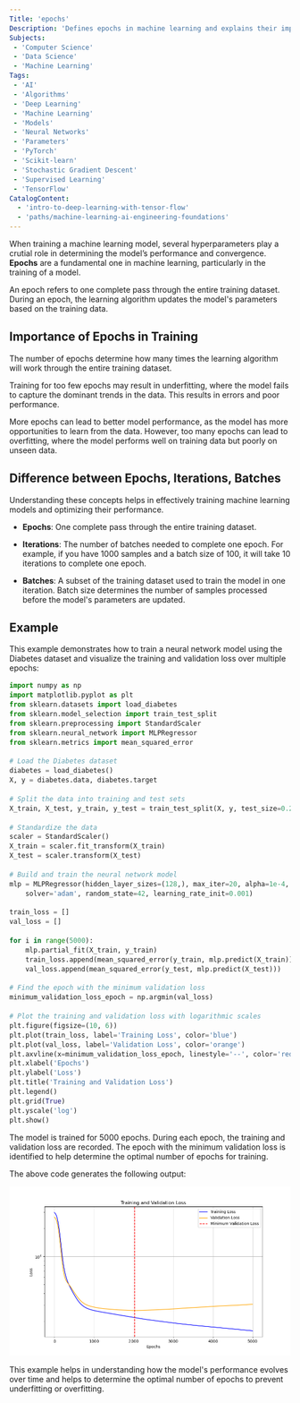 ```yaml
---
Title: 'epochs'
Description: 'Defines epochs in machine learning and explains their importance in training models.'
Subjects:
 - 'Computer Science'
 - 'Data Science'
 - 'Machine Learning'
Tags:
 - 'AI'
 - 'Algorithms'
 - 'Deep Learning'
 - 'Machine Learning'
 - 'Models'
 - 'Neural Networks'
 - 'Parameters'
 - 'PyTorch'
 - 'Scikit-learn'
 - 'Stochastic Gradient Descent'
 - 'Supervised Learning'
 - 'TensorFlow'
CatalogContent:
  - 'intro-to-deep-learning-with-tensor-flow'
  - 'paths/machine-learning-ai-engineering-foundations'
---
```


When training a machine learning model, several hyperparameters play a crutial role in determining the model’s performance and convergence. **Epochs** are a fundamental one in machine learning, particularly in the training of a model. 

An epoch refers to one complete pass through the entire training dataset. During an epoch, the learning algorithm updates the model's parameters based on the training data.

## Importance of Epochs in Training

The number of epochs determine how many times the learning algorithm will work through the entire training dataset. 

Training for too few epochs may result in underfitting, where the model fails to capture the dominant trends in the data. This results in errors and poor performance.

More epochs can lead to better model performance, as the model has more opportunities to learn from the data. However, too many epochs can lead to overfitting, where the model performs well on training data but poorly on unseen data.

## Difference between Epochs, Iterations, Batches

Understanding these concepts helps in effectively training machine learning models and optimizing their performance.

- **Epochs**: One complete pass through the entire training dataset.

- **Iterations**: The number of batches needed to complete one epoch. For example, if you have 1000 samples and a batch size of 100, it will take 10 iterations to complete one epoch.

- **Batches**: A subset of the training dataset used to train the model in one iteration. Batch size determines the number of samples processed before the model's parameters are updated.

##  Example

This example demonstrates how to train a neural network model using the Diabetes dataset and visualize the training and validation loss over multiple epochs:

```python
import numpy as np
import matplotlib.pyplot as plt
from sklearn.datasets import load_diabetes
from sklearn.model_selection import train_test_split
from sklearn.preprocessing import StandardScaler
from sklearn.neural_network import MLPRegressor
from sklearn.metrics import mean_squared_error

# Load the Diabetes dataset
diabetes = load_diabetes()
X, y = diabetes.data, diabetes.target

# Split the data into training and test sets
X_train, X_test, y_train, y_test = train_test_split(X, y, test_size=0.2, random_state=42)

# Standardize the data
scaler = StandardScaler()
X_train = scaler.fit_transform(X_train)
X_test = scaler.transform(X_test)

# Build and train the neural network model
mlp = MLPRegressor(hidden_layer_sizes=(128,), max_iter=20, alpha=1e-4,
    solver='adam', random_state=42, learning_rate_init=0.001)

train_loss = []
val_loss = []

for i in range(5000):
    mlp.partial_fit(X_train, y_train)
    train_loss.append(mean_squared_error(y_train, mlp.predict(X_train)))
    val_loss.append(mean_squared_error(y_test, mlp.predict(X_test)))

# Find the epoch with the minimum validation loss
minimum_validation_loss_epoch = np.argmin(val_loss)

# Plot the training and validation loss with logarithmic scales
plt.figure(figsize=(10, 6))
plt.plot(train_loss, label='Training Loss', color='blue')
plt.plot(val_loss, label='Validation Loss', color='orange')
plt.axvline(x=minimum_validation_loss_epoch, linestyle='--', color='red', label='Minimum Validation Loss')
plt.xlabel('Epochs')
plt.ylabel('Loss')
plt.title('Training and Validation Loss')
plt.legend()
plt.grid(True)
plt.yscale('log')
plt.show()
```
The model is trained for 5000 epochs. During each epoch, the training and validation loss are recorded. The epoch with the minimum validation loss is identified to help determine the optimal number of epochs for training.

The above code generates the following output:

![Output of the above example, training and validation loss over multiple epochs](https://raw.githubusercontent.com/Codecademy/docs/main/media/epochs.png)

This example helps in understanding how the model's performance evolves over time and helps to determine the optimal number of epochs to prevent underfitting or overfitting.
